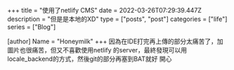 +++
title = "使用了netlify CMS"
date = 2022-03-26T07:29:39.447Z
description = "但是是本地的XD"
type = ["posts", "post"]
categories = ["life"]
series = ["Blog"]

[author]
Name = "Honeymilk"
+++
因為在IDE打完再上傳的部分太痛苦了，加圖片也很痛苦，但又不喜歡使用netlify 的server，最終發現可以用locale_backend的方式，然後git的部分再塞到BAT就好 開心